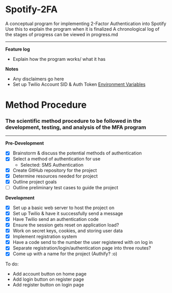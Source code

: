 # Spotify-2FA
A conceptual program for implementing 2-Factor Authentication into Spotify
Use this to explain the program when it is finalized
A chronological log of the stages of progress can be viewed in progress.md

***

**Feature log**

+ Explain how the program works/ what it has

**Notes**

+ Any disclaimers go here
+ Set up Twilio Account SID & Auth Token [Environment Variables](https://www.twilio.com/blog/2017/01/how-to-set-environment-variables.html)

# Method Procedure

### The scientific method procedure to be followed in the development, testing, and analysis of the MFA program

***

**Pre-Development**

- [x] Brainstorm & discuss the potential methods of authentication
- [x] Select a method of authentication for use
  + Selected: SMS Authentication
- [x] Create GitHub repository for the project
- [x] Determine resources needed for project
- [x] Outline project goals 
- [ ] Outline preliminary test cases to guide the project

**Development**

- [x] Set up a basic web server to host the project on
- [x] Set up Twilio & have it successfully send a message
- [x] Have Twilio send an authentication code
- [x] Ensure the session gets reset on application load?
- [x] Work on secret keys, cookies, and storing user data
- [x] Implement registration system
- [x] Have a code send to the number the user registered with on log in
- [x] Separate registration/login/authentication page into three routes?
- [x] Come up with a name for the project (Authify? :o)

To do:
+ Add account button on home page
+ Add login button on register page
+ Add register button on login page
